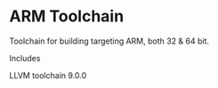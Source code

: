 # ARM Toolchain

Toolchain for building targeting ARM, both 32 & 64 bit.

Includes

LLVM toolchain 9.0.0

